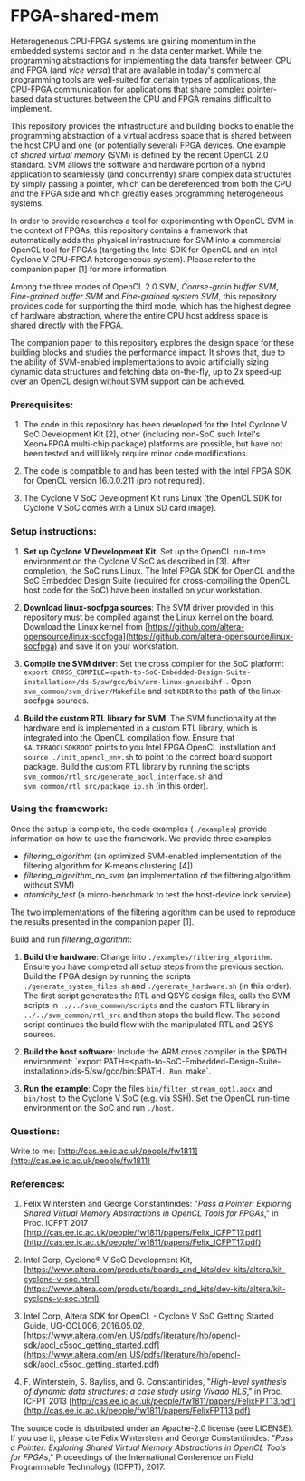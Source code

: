 FPGA-shared-mem
=============

Heterogeneous CPU-FPGA systems are gaining momentum in the embedded systems sector and in the data center market. While the programming abstractions for implementing the data transfer between CPU and FPGA (and _vice versa_) that are available in today's commercial programming tools are well-suited for certain types of applications, the CPU-FPGA communication for applications that share complex pointer-based data structures between the CPU and FPGA remains difficult to implement.

This repository provides the infrastructure and building blocks to enable the programming abstraction of a virtual address space that is shared between the host CPU and one (or potentially several) FPGA devices. One example of _shared virtual memory_ (SVM) is defined by the recent OpenCL 2.0 standard. SVM allows the software and hardware portion of a hybrid application to seamlessly (and concurrently) share complex data structures by simply passing a pointer, which can be dereferenced from both the CPU and the FPGA side and which greatly eases programming heterogeneous systems.

In order to provide researches a tool for experimenting with OpenCL SVM in the context of FPGAs, this repository contains a framework that automatically adds the physical infrastructure for SVM into a commercial OpenCL tool for FPGAs (targeting the Intel SDK for OpenCL and an Intel Cyclone V CPU-FPGA heterogeneous system). Please refer to the companion paper \[1\] for more information.

Among the three modes of OpenCL 2.0 SVM, _Coarse-grain buffer SVM_, _Fine-grained buffer SVM_ and _Fine-grained system SVM_, this repository provides code for supporting the third mode, which has the highest degree of hardware abstraction, where the entire CPU host address space is shared directly with the FPGA.

The companion paper to this repository explores the design space for these building blocks and studies the performance impact. It shows that, due to the ability of SVM-enabled implementations to avoid artificially sizing dynamic data structures and fetching data on-the-fly, up to 2x speed-up over an OpenCL design without SVM support can be achieved.


### Prerequisites:

1) The code in this repository has been developed for the Intel Cyclone V SoC Development Kit \[2\], other (including non-SoC such Intel's Xeon+FPGA multi-chip package) platforms are possible, but have not been tested and will likely require minor code modifications.

2) The code is compatible to and has been tested with the Intel FPGA SDK for OpenCL version 16.0.0.211 (pro not required).

3) The Cyclone V SoC Development Kit runs Linux (the OpenCL SDK for Cyclone V SoC comes with a Linux SD card image). 


### Setup instructions:

1) __Set up Cyclone V Development Kit__: Set up the OpenCL run-time environment on the Cyclone V SoC as described in \[3\]. After completion, the SoC runs Linux. The Intel FPGA SDK for OpenCL and the SoC Embedded Design Suite (required for cross-compiling the OpenCL host code for the SoC) have been installed on your workstation.

2) __Download linux-socfpga sources__: The SVM driver provided in this repository must be compiled against the Linux kernel on the board. Download the Linux kernel from [https://github.com/altera-opensource/linux-socfpga](https://github.com/altera-opensource/linux-socfpga) and save it on your workstation.

3) __Compile the SVM driver__: Set the cross compiler for the SoC platform: `export CROSS_COMPILE=<path-to-SoC-Embedded-Design-Suite-installation>/ds-5/sw/gcc/bin/arm-linux-gnueabihf-`. Open `svm_common/svm_driver/Makefile` and set `KDIR` to the path of the linux-socfpga sources. 

4) __Build the custom RTL library for SVM__: The SVM functionality at the hardware end is implemented in a custom RTL library, which is integrated into the OpenCL compilation flow. Ensure that `$ALTERAOCLSDKROOT` points to you Intel FPGA OpenCL installation and `source ./init_opencl_env.sh` to point to the correct board support package. Build the custom RTL library by running the scripts `svm_common/rtl_src/generate_aocl_interface.sh` and `svm_common/rtl_src/package_ip.sh` (in this order).


### Using the framework:

Once the setup is complete, the code examples (`./examples`) provide information on how to use the framework. We provide three examples: 

* _filtering\_algorithm_ (an optimized SVM-enabled implementation of the filtering algorithm for K-means clustering \[4\])
* _filtering\_algorithm\_no\_svm_ (an implementation of the filtering algorithm without SVM)
* _atomicity\_test_ (a micro-benchmark to test the host-device lock service).

The two implementations of the filtering algorithm can be used to reproduce the results presented in the companion paper \[1\].

Build and run _filtering\_algorithm_:

1) __Build the hardware__: Change into `./examples/filtering_algorithm`. Ensure you have completed all setup steps from the previous section. Build the FPGA design by running the scripts `./generate_system_files.sh` and `./generate_hardware.sh` (in this order). The first script generates the RTL and QSYS design files, calls the SVM scripts in `../../svm_common/scripts` and the custom RTL library in `../../svm_common/rtl_src` and then stops the build flow. The second script continues the build flow with the manipulated RTL and QSYS sources.

2) __Build the host software__: Include the ARM cross compiler in the $PATH environment: `export PATH=<path-to-SoC-Embedded-Design-Suite-installation>/ds-5/sw/gcc/bin:$PATH`. Run `make`.

3) __Run the example__: Copy the files `bin/filter_stream_opt1.aocx` and `bin/host` to the Cyclone V SoC (e.g. via SSH). Set the OpenCL run-time environment on the SoC and run `./host`.


### Questions:
Write to me: [http://cas.ee.ic.ac.uk/people/fw1811](http://cas.ee.ic.ac.uk/people/fw1811)


### References:

1) Felix Winterstein and George Constantinides: "_Pass a Pointer: Exploring Shared Virtual Memory Abstractions in OpenCL Tools for FPGAs_," in Proc. ICFPT 2017 [http://cas.ee.ic.ac.uk/people/fw1811/papers/Felix_ICFPT17.pdf](http://cas.ee.ic.ac.uk/people/fw1811/papers/Felix_ICFPT17.pdf)

2) Intel Corp, Cyclone® V SoC Development Kit, [https://www.altera.com/products/boards_and_kits/dev-kits/altera/kit-cyclone-v-soc.html](https://www.altera.com/products/boards_and_kits/dev-kits/altera/kit-cyclone-v-soc.html)

3) Intel Corp, Altera SDK for OpenCL - Cyclone V SoC Getting Started Guide, UG-OCL006, 2016.05.02, [https://www.altera.com/en_US/pdfs/literature/hb/opencl-sdk/aocl_c5soc_getting_started.pdf](https://www.altera.com/en_US/pdfs/literature/hb/opencl-sdk/aocl_c5soc_getting_started.pdf)

4) F. Winterstein, S. Bayliss, and G. Constantinides, "_High-level synthesis of dynamic data structures: a case study using Vivado HLS_," in Proc. ICFPT 2013 [http://cas.ee.ic.ac.uk/people/fw1811/papers/FelixFPT13.pdf](http://cas.ee.ic.ac.uk/people/fw1811/papers/FelixFPT13.pdf) 


The source code is distributed under an Apache-2.0 license (see LICENSE). If you use it, please cite
Felix Winterstein and George Constantinides: "_Pass a Pointer: Exploring Shared Virtual Memory Abstractions in OpenCL Tools for FPGAs_," Proceedings of the International Conference on Field Programmable Technology (ICFPT), 2017.
